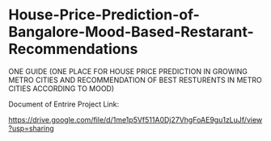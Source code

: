 # House-Price-Prediction-of-Bangalore-Mood-Based-Restarant-Recommendations
ONE GUIDE (ONE PLACE FOR HOUSE PRICE PREDICTION IN GROWING METRO CITIES AND RECOMMENDATION OF BEST RESTURENTS IN METRO CITIES ACCORDING TO MOOD)

Document of Entrire Project Link:

https://drive.google.com/file/d/1me1p5Vf511A0Dj27VhgFoAE9gu1zLuJf/view?usp=sharing
